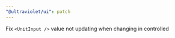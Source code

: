 ```yaml
---
"@ultraviolet/ui": patch
---
```


Fix `<UnitInput />` value not updating when changing in controlled
